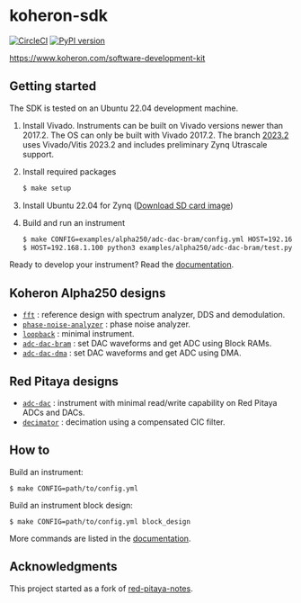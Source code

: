 # koheron-sdk

[![CircleCI](https://dl.circleci.com/status-badge/img/gh/Koheron/koheron-sdk/tree/master.svg?style=svg)](https://dl.circleci.com/status-badge/redirect/gh/Koheron/koheron-sdk/tree/master)
[![PyPI version](https://img.shields.io/pypi/v/koheron.svg)](https://pypi.python.org/pypi/koheron)

https://www.koheron.com/software-development-kit

## Getting started

The SDK is tested on an Ubuntu 22.04 development machine.

1. Install Vivado. Instruments can be built on Vivado versions newer than 2017.2. The OS can only be built with Vivado 2017.2. The branch [2023.2](https://github.com/Koheron/koheron-sdk/tree/2023.2) uses Vivado/Vitis 2023.2 and includes preliminary Zynq Utrascale support.

2. Install required packages

    ```bash
    $ make setup
    ```

3. Install Ubuntu 22.04 for Zynq ([Download SD card image](https://www.koheron.com/software-development-kit/documentation/ubuntu-zynq/))

4. Build and run an instrument

    ```bash
    $ make CONFIG=examples/alpha250/adc-dac-bram/config.yml HOST=192.168.1.100 run
    $ HOST=192.168.1.100 python3 examples/alpha250/adc-dac-bram/test.py
    ```

Ready to develop your instrument? Read the [documentation](https://www.koheron.com/software-development-kit/documentation).

## Koheron Alpha250 designs

* [`fft`](https://github.com/Koheron/koheron-sdk/tree/master/examples/alpha250/fft) : reference design with spectrum analyzer, DDS and demodulation.
* [`phase-noise-analyzer`](https://github.com/Koheron/koheron-sdk/tree/master/examples/alpha250/adc-dac-dma) : phase noise analyzer.
* [`loopback`](https://github.com/Koheron/koheron-sdk/tree/master/examples/alpha250/loopback) : minimal instrument.
* [`adc-dac-bram`](https://github.com/Koheron/koheron-sdk/tree/master/examples/alpha250/adc-dac-bram) : set DAC waveforms and get ADC using Block RAMs.
* [`adc-dac-dma`](https://github.com/Koheron/koheron-sdk/tree/master/examples/alpha250/adc-dac-dma) : set DAC waveforms and get ADC using DMA.

## Red Pitaya designs

* [`adc-dac`](https://github.com/Koheron/koheron-sdk/tree/master/examples/red-pitaya/adc-dac) : instrument with minimal read/write capability on Red Pitaya ADCs and DACs.
* [`decimator`](https://github.com/Koheron/koheron-sdk/tree/master/examples/red-pitaya/decimator) : decimation using a compensated CIC filter.

## How to

Build an instrument:
```
$ make CONFIG=path/to/config.yml
```

Build an instrument block design:
```
$ make CONFIG=path/to/config.yml block_design
```

More commands are listed in the [documentation](https://www.koheron.com/software-development-kit/documentation/build-run-makefile).

## Acknowledgments

This project started as a fork of [red-pitaya-notes](https://github.com/pavel-demin/red-pitaya-notes).
